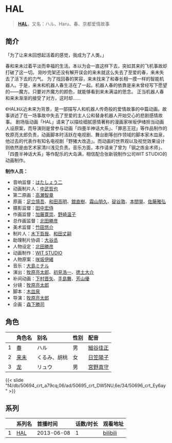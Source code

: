 # HAL


> <u>**[HAL](https://bgm.tv/subject/56849)**</u>，又名：ハル、Haru、春、京都爱情故事

## 简介

「为了让来未回想起活着的感觉，我成为了人类。」

春和来未过着平淡而幸福的生活。本以为会一直这样下去，突如其来的飞机事故却打破了这一切。
刚吵完架还没有解开误会的来未就这么失去了至爱的春，来未失去了活下去的力气。
为了找回春的笑容，来未找来了和春长相一摸一样的智能机器人。于是，来未和机器人春生活在了一起。机器人春的依靠是来未曾经写下愿望的——魔方。只要对齐魔方的颜色，就能够看到来未满溢的思念。
正当机器人春和来未渐渐的接受了对方，这时却……

《HAL》以近未来为背景，是一部描写人和机器人传奇般的爱情故事的中篇动画。故事讲述了在一场事故中失去了至爱的主人公和替身机器人开始交心的悲剧感情故事。
剧场版动画「HAL」请来了以描绘细腻感情著称的漫画家咲坂伊绪担当动画人设原案，而导演则是曾参与动画「四畳半神话大系」、「罪恶王冠」等作品制作的牧原亮太郎负责，动画脚本时活跃在电视剧、舞台剧等创作领域的脚本家木皿泉，他过去的代表作有知名电视剧「野猪大改造」。而动画的世界观以及视觉效果设计则依然是由艺术家清川浅见负责。音乐方面，本作请来了曾为「钢之炼金术师」、「四畳半神话大系」等作配乐的大岛满，相信配合张新锐制作公司WIT STUDIO的动画制作。


**制作人员：**
- 音响监督：[はたしょう二](https://bgm.tv/person/6745)
- 动画制片人：[中武哲也](https://bgm.tv/person/43897)
- 第二原画：[高瀬智章](https://bgm.tv/person/12641)
- 原画：[足立慎吾](https://bgm.tv/person/3183)、[和田高明](https://bgm.tv/person/7519)、[舘直樹](https://bgm.tv/person/6025)、[霜山朋久](https://bgm.tv/person/13997)、[碇谷敦](https://bgm.tv/person/12343)、[本間晃](https://bgm.tv/person/11790)、[佐藤雅弘](https://bgm.tv/person/11489)
- 摄影监督：[田中宏侍](https://bgm.tv/person/662)
- 作画监督：[加藤寛崇](https://bgm.tv/person/12802)、[野崎温子](https://bgm.tv/person/12793)
- 总作画监督：[北田勝彦](https://bgm.tv/person/12610)
- 美术监督：[竹田悠介](https://bgm.tv/person/6157)
- 制片人：[木下哲哉](https://bgm.tv/person/48012)、[和田丈嗣](https://bgm.tv/person/38222)
- 助理制片协调：[大谷丞](https://bgm.tv/person/45880)
- 人物设定：[北田勝彦](https://bgm.tv/person/12610)
- 动画制作：[WIT STUDIO](https://bgm.tv/person/8481)
- 人物原案：[咲坂伊緒](https://bgm.tv/person/9608)
- 音乐：[大島ミチル](https://bgm.tv/person/457)
- 演出：[牧原亮太郎](https://bgm.tv/person/12505)、[初見浩一](https://bgm.tv/person/2219)、[徳土大介](https://bgm.tv/person/13365)
- 补间动画：[下村晋矢](https://bgm.tv/person/34929)、[手島舞](https://bgm.tv/person/34642)、[芳山優](https://bgm.tv/person/41367)
- 分镜：[牧原亮太郎](https://bgm.tv/person/12505)
- 脚本：[木皿泉](https://bgm.tv/person/13314)
- 导演：[牧原亮太郎](https://bgm.tv/person/12505)
- 企画：[森下勝司](https://bgm.tv/person/50305)

## 角色

|     |   角色名   |   别名  | 性别 |  配音  |
|:--- |:------  |:----      |:---  |:--   |
| 1 | [春](https://bgm.tv/character/50694) | ハル | 男 | [細谷佳正](https://bgm.tv/person/4982) |
| 2 | [来未](https://bgm.tv/character/50695) | くるみ、胡桃 | 女 | [日笠陽子](https://bgm.tv/person/5119) |
| 3 | [龙](https://bgm.tv/character/50696) | リュウ | 男 | [宮野真守](https://bgm.tv/person/4697) |

{{< slide "f4/db/50694_crt_a79cq,06/ad/50695_crt_DW5NU,6e/34/50696_crt_Ey6ay" >}}

## 系列

|     |   系列名   |   首播时间  | 话数/时长  | 观看地址 |
|:---  |:------    |:----      |:---       |:---  |
| 1 |[HAL](https://bgm.tv/subject/56849)| 2013-06-08 | 1 | [bilibili](https://www.bilibili.com/bangumi/play/ep425720)  |



